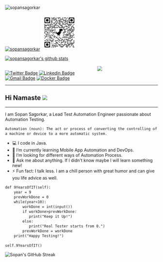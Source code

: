<p align="left"> <img src="https://komarev.com/ghpvc/?username=sopansagorkar&label=Profile%20views&color=0e75b6&style=flat-square" alt="sopansagorkar" /> </p>

<p align="left"> <a href="https://github.com/ryo-ma/github-profile-trophy"><img src="https://github-profile-trophy.vercel.app/?username=sopansagorkar" alt="sopansagorkar" /></a> 
<img src="https://github.com/sopansagorkar/sopansagorkar.github.io/blob/master/qrcode_sopansagorkar.github.io.png"  width="120px">
</p>
<a href="https://github.com/sopansagorkar">
  <img height="180em" src="https://github-readme-stats.vercel.app/api?username=sopansagorkar&show_icons=true&theme=graywhite&count_private=true" alt="sopansagorkar's github stats" />
</a>
<br>
<br>
<img align='right' src="https://media.giphy.com/media/KzJkzjggfGN5Py6nkT/giphy.gif" width="200">

[![Twitter Badge](https://img.shields.io/badge/-@PsycoSopan-1ca0f1?style=flat-square&labelColor=1ca0f1&logo=twitter&logoColor=white&link=https://twitter.com/PsycoSopan)](https://twitter.com/PsycoSopan) [![Linkedin Badge](https://img.shields.io/badge/-sopansagorkar-blue?style=flat-square&logo=Linkedin&logoColor=white&link=https://www.linkedin.com/in/sopan-sagorkar-387349a0/)](https://www.linkedin.com/in/sopan-sagorkar-387349a0/) 
[![Gmail Badge](https://img.shields.io/badge/-sagorkars@gmail.com-c14438?style=flat-square&logo=Gmail&logoColor=white&link=mailto:sagorkars@gmail.com)](sagorkars@gmail.com)
[![Docker Badge](https://img.shields.io/badge/Docker-Docker%20Hub-orange)](https://hub.docker.com/u/sopansagorkar)

---
## Hi Namaste <img src="https://github.com/TheDudeThatCode/TheDudeThatCode/blob/master/Assets/Hi.gif" width="29px">
---
I am Sopan Sagorkar, a Lead Test Automation Engineer passionate about Automation Testing. 

```
Automation (noun): The act or process of converting the controlling of a machine or device to a more automatic system.
```
- :computer: I code in Java.
- 🌱 I’m currently learning Mobile App Automation and DevOps.
- 👯 I’m looking for different ways of Automation Process.
- 💬 Ask me about anything. If I didn't know maybe I will learn something new!
- ⚡ Fun fact: I talk less. I am a chill person with great humor and can give you life advice as well.

```
def 9YearsOfIT(self):
    year = 9
    prevWorkDone = 0
    while(year<10):
        workDone = int(input())
        if workDone>prevWorkDone:
           print("Keep it Up!")
        else:
           print("Real Tester starts from 0.")
        prevWorkDone = workDone 
    print("Happy Testing!")
    
self.9YearsOfIT()
```
 <img align="left" src="https://github-readme-streak-stats.herokuapp.com?user=sopansagorkar&theme=transparent&hide_border=true&border_radius=3.2&type=svg" alt="Sopan's GitHub Streak" />

